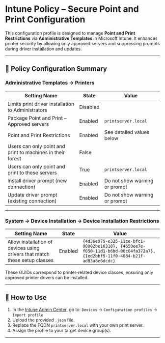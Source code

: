 # Intune Policy – Secure Point and Print Configuration

This configuration profile is designed to manage **Point and Print Restrictions** via **Administrative Templates** in Microsoft Intune. It enhances printer security by allowing only approved servers and suppressing prompts during driver installation and updates.

---

## 🔧 Policy Configuration Summary

### Administrative Templates → Printers

| Setting Name                                               | State    | Value                         |
| ---------------------------------------------------------- | -------- | ----------------------------- |
| Limits print driver installation to Administrators         | Disabled |                               |
| Package Point and Print – Approved servers                 | Enabled  | `printserver.local`           |
| Point and Print Restrictions                               | Enabled  | See detailed values below     |
| Users can only point and print to machines in their forest | False    |                               |
| Users can only point and print to these servers            | True     | `printserver.local`           |
| Install driver prompt (new connection)                     | Enabled  | Do not show warning or prompt |
| Update driver prompt (existing connection)                 | Enabled  | Do not show warning or prompt |

---

### System → Device Installation → Device Installation Restrictions

| Setting Name                                                               | State   | Value                                                                                                                    |
| -------------------------------------------------------------------------- | ------- | ------------------------------------------------------------------------------------------------------------------------ |
| Allow installation of devices using drivers that match these setup classes | Enabled | `{4d36e979-e325-11ce-bfc1-08002be10318}, {4658ee7e-f050-11d1-b6bd-00c04fa372a7}, {1ed2bbf9-11f0-4084-b21f-ad83a8e6dcdc}` |

These GUIDs correspond to printer-related device classes, ensuring only approved printer drivers can be installed.

---

## 📅 How to Use

1. In the [Intune Admin Center](https://intune.microsoft.com), go to:
   `Devices` → `Configuration profiles` → `Import profile`
2. Upload the provided `.json` file.
3. Replace the FQDN `printserver.local` with your own print server.
4. Assign the profile to your target device group(s).

---
